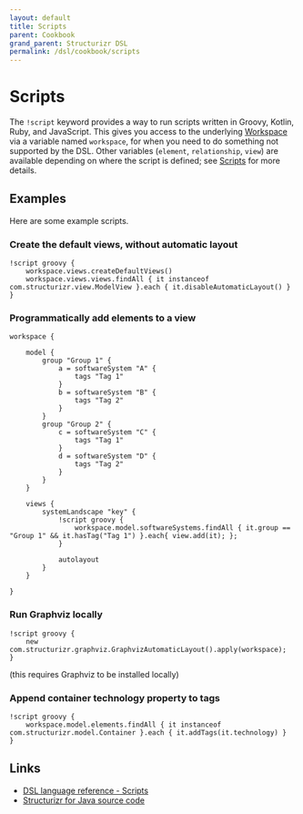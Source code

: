 ```yaml
---
layout: default
title: Scripts
parent: Cookbook
grand_parent: Structurizr DSL
permalink: /dsl/cookbook/scripts
---
```


# Scripts

The `!script` keyword provides a way to run scripts written in Groovy, Kotlin, Ruby, and JavaScript.
This gives you access to the underlying [Workspace](https://github.com/structurizr/java/blob/master/structurizr-core/src/com/structurizr/Workspace.java) via a variable named `workspace`,
for when you need to do something not supported by the DSL.
Other variables (`element`, `relationship`, `view`) are available depending on where the script is defined; see [Scripts](/dsl/scripts) for more details.

## Examples

Here are some example scripts.

### Create the default views, without automatic layout

```
!script groovy {
    workspace.views.createDefaultViews()
    workspace.views.views.findAll { it instanceof com.structurizr.view.ModelView }.each { it.disableAutomaticLayout() }
}
```

### Programmatically add elements to a view

```
workspace {

    model {
        group "Group 1" {
            a = softwareSystem "A" {
                tags "Tag 1"
            }
            b = softwareSystem "B" {
                tags "Tag 2"
            }
        }
        group "Group 2" {
            c = softwareSystem "C" {
                tags "Tag 1"
            }
            d = softwareSystem "D" {
                tags "Tag 2"
            }
        }
    }

    views {
        systemLandscape "key" {
            !script groovy {
                workspace.model.softwareSystems.findAll { it.group == "Group 1" && it.hasTag("Tag 1") }.each{ view.add(it); };
            }

            autolayout
        }
    }

}
```

### Run Graphviz locally

```
!script groovy {
    new com.structurizr.graphviz.GraphvizAutomaticLayout().apply(workspace);
}
```
(this requires Graphviz to be installed locally)

### Append container technology property to tags

```
!script groovy {
    workspace.model.elements.findAll { it instanceof com.structurizr.model.Container }.each { it.addTags(it.technology) }
}
```

## Links

- [DSL language reference - Scripts](/dsl/language#scripts)
- [Structurizr for Java source code](https://github.com/structurizr/java/tree/master/structurizr-core/src/com/structurizr)
